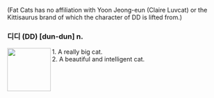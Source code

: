 (Fat Cats has no affiliation with Yoon Jeong-eun (Claire Luvcat) or the Kittisaurus brand of which the character of DD is lifted from.)

### 디디 (DD) [dun-dun] n.
<img align="left" width="100" height="100" src="https://avatars.githubusercontent.com/u/130649420?s=400&u=5a2d69d1490b67f515f24f25492d8b99ff0b14dc&v=4">
1. A really big cat.<br />
2. A beautiful and intelligent cat.

